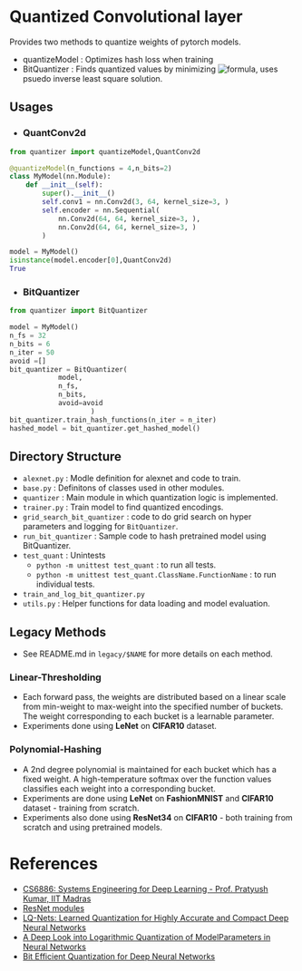 # Quantized Convolutional layer

Provides two methods to quantize weights of pytorch models.
- quantizeModel : Optimizes hash loss when training
- BitQuantizer : Finds quantized values by minimizing ![formula](https://render.githubusercontent.com/render/math?math=$E[(q(w)-w)^2]$), uses psuedo inverse least square solution.

## Usages

- ### QuantConv2d

```py
from quantizer import quantizeModel,QuantConv2d

@quantizeModel(n_functions = 4,n_bits=2)
class MyModel(nn.Module):
    def __init__(self):
        super().__init__()
        self.conv1 = nn.Conv2d(3, 64, kernel_size=3, )
        self.encoder = nn.Sequential(
            nn.Conv2d(64, 64, kernel_size=3, ),
            nn.Conv2d(64, 64, kernel_size=3, )
        )

model = MyModel()
isinstance(model.encoder[0],QuantConv2d)
True
```
- ### BitQuantizer

```py
from quantizer import BitQuantizer

model = MyModel()
n_fs = 32
n_bits = 6
n_iter = 50
avoid =[]
bit_quantizer = BitQuantizer(
            model,
            n_fs,
            n_bits,
            avoid=avoid
                    )
bit_quantizer.train_hash_functions(n_iter = n_iter)
hashed_model = bit_quantizer.get_hashed_model()

```

## Directory Structure

- `alexnet.py` : Modle definition for alexnet and code to train.
- `base.py` : Definitons of classes used in other modules.
- `quantizer` : Main module in which quantization logic is implemented.
- `trainer.py` : Train model to find quantized encodings.
- `grid_search_bit_quantizer` : code to do grid search on hyper parameters and logging for `BitQuantizer`.
- `run_bit_quantizer` : Sample code to hash pretrained model using BitQuantizer.
- `test_quant` : Unintests
    - `python -m unittest test_quant` : to run all tests.
    - `python -m unittest test_quant.ClassName.FunctionName` : to run individual tests.
- `train_and_log_bit_quantizer.py`
- `utils.py` : Helper functions for data loading and model evaluation.


## Legacy Methods

- See README.md in `legacy/$NAME` for more details on each method.

### Linear-Thresholding
- Each forward pass, the weights are distributed based on a linear scale from min-weight to max-weight into the specified number of buckets. The weight corresponding to each bucket is a learnable parameter.
- Experiments done using **LeNet** on **CIFAR10** dataset.

### Polynomial-Hashing
- A 2nd degree polynomial is maintained for each bucket which has a fixed weight. A high-temperature softmax over the function values classifies each weight into a corresponding bucket.
- Experiments are done using **LeNet** on **FashionMNIST** and **CIFAR10** dataset - training from scratch.
- Experiments also done using **ResNet34** on **CIFAR10** - both training from scratch and using pretrained models.

# References
- [CS6886: Systems Engineering for Deep Learning - Prof. Pratyush Kumar, IIT Madras](https://www.cse.iitm.ac.in/~pratyush/CS6886_SysDL.html)
- [ResNet modules](https://github.com/akamaster/pytorch_resnet_cifar10)
- [LQ-Nets: Learned Quantization for Highly Accurate and Compact Deep Neural Networks](https://arxiv.org/abs/1807.10029)
- [A Deep Look into Logarithmic Quantization of ModelParameters in Neural Networks](https://dl.acm.org/doi/pdf/10.1145/3291280.3291800)
- [Bit Efficient Quantization for Deep Neural Networks](https://arxiv.org/pdf/1910.04877.pdf)
